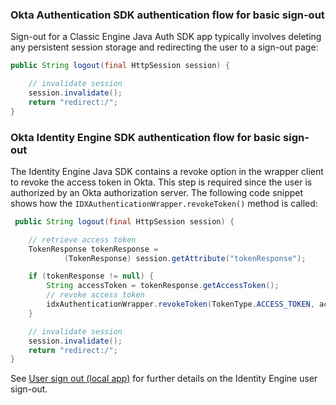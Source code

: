 ### Okta Authentication SDK authentication flow for basic sign-out

Sign-out for a Classic Engine Java Auth SDK app typically involves deleting any persistent session storage and redirecting the user to a sign-out page:

```java
public String logout(final HttpSession session) {

    // invalidate session
    session.invalidate();
    return "redirect:/";
}
```

### Okta Identity Engine SDK authentication flow for basic sign-out

The Identity Engine Java SDK contains a revoke option in the wrapper client to revoke the access token in Okta. This step is required since the user is authorized by an Okta authorization server.
The following code snippet shows how the `IDXAuthenticationWrapper.revokeToken()` method is called:

```java
 public String logout(final HttpSession session) {

    // retrieve access token
    TokenResponse tokenResponse =
            (TokenResponse) session.getAttribute("tokenResponse");

    if (tokenResponse != null) {
        String accessToken = tokenResponse.getAccessToken();
        // revoke access token
        idxAuthenticationWrapper.revokeToken(TokenType.ACCESS_TOKEN, accessToken);
    }

    // invalidate session
    session.invalidate();
    return "redirect:/";
}
```

See [User sign out (local app)](/docs/guides/oie-embedded-sdk-use-case-basic-sign-out/java/main/) for further details on the Identity Engine user sign-out.
